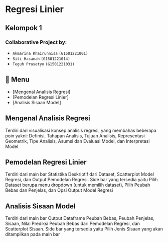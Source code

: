 #  Regresi Linier

## Kelompok 1

### Collaborative Project by:
- `Akmarina Khairunnisa` `(G1501221001)`
- `Siti Hasanah` `(G1501221014)`
- `Teguh Prasetyo` `(G1501221031)`

## :bookmark_tabs: Menu

- [Mengenal Analisis Regresi]
- [Pemodelan Regresi Linier]
- [Analisis Sisaan Model]

## Mengenal Analisis Regresi
Terdiri dari visualisasi konsep analisis regresi, yang membahas beberapa poin yakni: Definisi, Tahapan Analisis, Tujuan Analisis, Representasi Geometrik, Tipe Analisis, Asumsi dan Evaluasi Model, dan Interpretasi Model

## Pemodelan Regresi Linier
Terdiri dari main bar Statistika Deskriptif dari Dataset, Scatterplot Model Regresi, dan Output Pemodelan Regresi. Side bar yang tersedia yaitu Pilih Dataset berupa menu dropdown (untuk memilih dataset), Pilih Peubah Bebas dan Penjelas, dan Opsi Output Model Regresi

## Analisis Sisaan Model
Terdiri dari main bar Output Dataframe Peubah Bebas, Peubah Penjelas, Sisaan, Nilai Prediksi Peubah Bebas dari Pemodelan Regresi, dan Scatterplot Sisaan. Side bar yang tersedia yaitu Pilih Jenis Sisaan yang akan ditampilkan pada main bar
